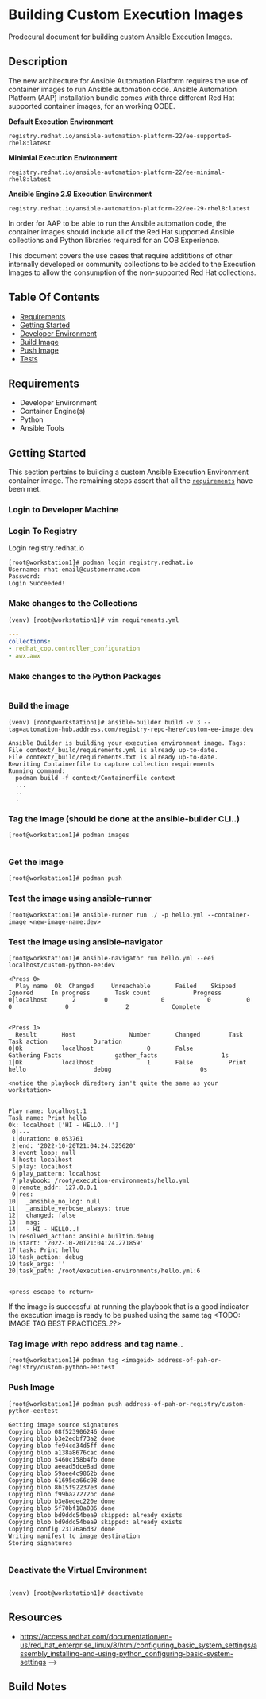 
<!---TODO: 
***Would like to be able to clone this repository and build***

- Build tests for the container image build process
  - playbooks to test out the newly added collections/python modules
-->

# Building Custom Execution Images
Prodecural document for building custom Ansible Execution Images. 

## Description
The new architecture for Ansible Automation Platform 
requires the use of container images to run Ansible automation 
code.  Ansible Automation Platform (AAP) installation bundle comes with three different
Red Hat supported container images, for an working OOBE.

**Default Execution Environment**
        
    registry.redhat.io/ansible-automation-platform-22/ee-supported-rhel8:latest

**Minimial Execution Environment**

    registry.redhat.io/ansible-automation-platform-22/ee-minimal-rhel8:latest

**Ansible Engine 2.9 Execution Environment**

    registry.redhat.io/ansible-automation-platform-22/ee-29-rhel8:latest

In order for AAP to be able to run the Ansible automation code, the container images
should include all of the Red Hat supported Ansible collections and Python libraries required 
for an OOB Experience.

This document covers the use cases that require addititions of other internally developed
or community collections to be added to the Execution Images to allow the consumption
of the non-supported Red Hat collections.

## Table Of Contents
- [Requirements](#requirements)
- [Getting Started](#getting-started)
- [Developer Environment](#developer-environment)
- [Build Image](#build-image)
- [Push Image](#push-image)
- [Tests](#test)

## Requirements
- Developer Environment
- Container Engine(s)
- Python
- Ansible Tools

## Getting Started

This section pertains to building a custom Ansible Execution Environment container image.
The remaining steps assert that all the [`requirements`](#requirements) have been met.

### Login to Developer Machine


### Login To Registry

Login registry.redhat.io

```console
[root@workstation1]# podman login registry.redhat.io
Username: rhat-email@customername.com
Password: 
Login Succeeded!
```
### Make changes to the Collections 

```console
(venv) [root@workstation1]# vim requirements.yml
```
```yaml
---
collections:
- redhat_cop.controller_configuration
- awx.awx

```

### Make changes to the Python Packages

```console
```

### Build the image

```console
(venv) [root@workstation1]# ansible-builder build -v 3 --tag=automation-hub.address.com/registry-repo-here/custom-ee-image:dev

Ansible Builder is building your execution environment image. Tags: 
File context/_build/requirements.yml is already up-to-date.
File context/_build/requirements.txt is already up-to-date.
Rewriting Containerfile to capture collection requirements
Running command:
  podman build -f context/Containerfile context
  ...
  ..
  .

```

### Tag the image (should be done at the ansible-builder CLI..)

```console
[root@workstation1]# podman images


```

### Get the image 

```console
[root@workstation1]# podman push 

```

### Test the image using ansible-runner

```console
[root@workstation1]# ansible-runner run ./ -p hello.yml --container-image <new-image-name:dev>

```

### Test the image using ansible-navigator

```console
[root@workstation1]# ansible-navigator run hello.yml --eei localhost/custom-python-ee:dev

<Press 0>
  Play name	 Ok  Changed     Unreachable       Failed    Skipped     Ignored     In progress       Task count            Progress
0│localhost       2        0               0            0          0           0               0                2            Complete


<Press 1>
  Result       Host               Number       Changed        Task                          Task action             Duration
0│Ok           localhost               0       False          Gathering Facts               gather_facts                  1s
1│Ok           localhost               1       False          Print hello                   debug                         0s

<notice the playbook diredtory isn't quite the same as your workstation>


Play name: localhost:1
Task name: Print hello
Ok: localhost ['HI - HELLO..!']                                                                                                       
 0│---
 1│duration: 0.053761
 2│end: '2022-10-20T21:04:24.325620'
 3│event_loop: null
 4│host: localhost
 5│play: localhost
 6│play_pattern: localhost
 7│playbook: /root/execution-environments/hello.yml
 8│remote_addr: 127.0.0.1
 9│res:
10│  _ansible_no_log: null
11│  _ansible_verbose_always: true
12│  changed: false
13│  msg:
14│  - HI - HELLO..!
15│resolved_action: ansible.builtin.debug
16│start: '2022-10-20T21:04:24.271859'
17│task: Print hello
18│task_action: debug
19│task_args: ''
20│task_path: /root/execution-environments/hello.yml:6


<press escape to return>
```

If the image is successful at running the playbook that is a good indicator
the execution image is ready to be pushed using the same tag <TODO: IMAGE TAG BEST PRACTICES..??>

### Tag image with repo address and tag name..
```console
[root@workstation1]# podman tag <imageid> address-of-pah-or-registry/custom-python-ee:test

```

### Push Image

```console
[root@workstation1]# podman push address-of-pah-or-registry/custom-python-ee:test

Getting image source signatures
Copying blob 08f523906246 done  
Copying blob b3e2edbf73a2 done  
Copying blob fe94cd34d5ff done  
Copying blob a138a8676cac done  
Copying blob 5460c158b4fb done  
Copying blob aeead5dce8ad done  
Copying blob 59aee4c9862b done  
Copying blob 61695ea66c98 done  
Copying blob 8b15f92237e3 done  
Copying blob f99ba27272bc done  
Copying blob b3e8edec220e done  
Copying blob 5f70bf18a086 done  
Copying blob bd9ddc54bea9 skipped: already exists  
Copying blob bd9ddc54bea9 skipped: already exists  
Copying config 23176a6d37 done  
Writing manifest to image destination
Storing signatures


```

### Deactivate the Virtual Environment

```console

(venv) [root@workstation1]# deactivate
```


## Resources

- https://access.redhat.com/documentation/en-us/red_hat_enterprise_linux/8/html/configuring_basic_system_settings/assembly_installing-and-using-python_configuring-basic-system-settings -->



## Build Notes






